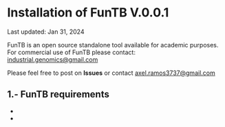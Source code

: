 # Installation of FunTB V.0.0.1

Last updated: Jan 31, 2024

FunTB is an open source standalone tool available for academic purposes. For commercial use of FunTB please contact: industrial.genomics@gmail.com

Please feel free to post on **Issues** or contact axel.ramos3737@gmail.com

## 1.- FunTB requirements
 *
 *
